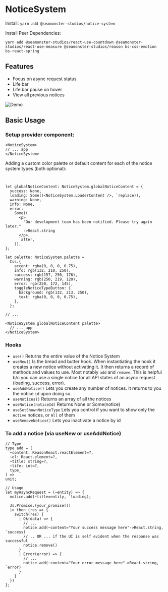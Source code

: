 # NoticeSystem

Install:
`yarn add @seamonster-studios/notice-system`

Install Peer Dependencies:

`yarn add @seamonster-studios/react-use-countdown @seamonster-studios/react-use-measure @seamonster-studios/reason bs-css-emotion bs-react-spring`

## Features
- Focus on async request status
- Life bar
- Life bar pause on hover
- View all previous notices

![Demo](https://opensource-repo-assets.s3-us-west-2.amazonaws.com/reason/notice-system/demo.gif)


## Basic Usage

### Setup provider component:

```reason
<NoticeSystem>
// ... app
</NoticeSystem>
```

Adding a custom color palette or default content for each of the notice system types (both optional):

```reason


let globalNoticeContent: NoticeSystem.globalNoticeContent = {
  success: None,
  loading: Some((<NoticeSystem.LoaderContent />, `replace)),
  warning: None,
  info: None,
  error:
    Some((
      <p>
        "Our development team has been notified. Please try again later."
        ->React.string
      </p>,
      `after,
    )),
};

let palette: NoticeSystem.palette =
  Css.{
    accent: rgba(0, 0, 0, 0.75),
    info: rgb(132, 210, 250),
    success: rgb(157, 250, 176),
    warning: rgb(250, 219, 120),
    error: rgb(250, 172, 145),
    toggleNoticeTypeButton: {
      background: rgb(132, 213, 250),
      text: rgba(0, 0, 0, 0.75),
    },
  };

// ...

<NoticeSystem globalNoticeContent palette>
  // ... app
</NoticeSystem>

```

### Hooks

- `use()` Returns the entire value of the Notice System
- `useNew()` Is the bread and butter hook. When instantiating the hook it creates a new notice without activating it. It then returns a record of methods and values to use. Most notably `add` and `remove`. This is helpful b/c you can use a single notice for all API states of an async request (loading, success, error).
- `useAddNotice()` Lets you create any number of notices. It returns to you the notice `id` upon doing so.
- `useNotices()` Returns an array of all the notices
- `useNotice(noticeId)` Returns None or Some(notice)
- `useSetShownNoticeType` Lets you control if you want to show only the `Active` notices, or `All` of them  
- `useRemoveNotice()` Lets you inactivate a notice by id

### To add a notice (via useNew or useAddNotice)
```reason
// Type
type add = (
  ~content: ReasonReact.reactElement=?,
  ~el: React.element=?,
  ~title: string=?,
  ~life: int=?,
  type_
) =>
unit;

// Usage
let myAsyncRequest = (~entity) => {
  notice.add(~title=entity, `loading);

  Js.Promise.(your_promise())
  |> then_(res => {
    switch(res) {
      | Ok(data) => {
        // ...
        notice.add(~content="Your success message here"->React.string, `success)
        // .. OR ... if the UI is self evident when the response was successful
        notice.remove()
      }
      | Error(error) => {
        // ...
        notice.add(~content="Your error message here"->React.string, `error)
      }
    }
  })
};

```